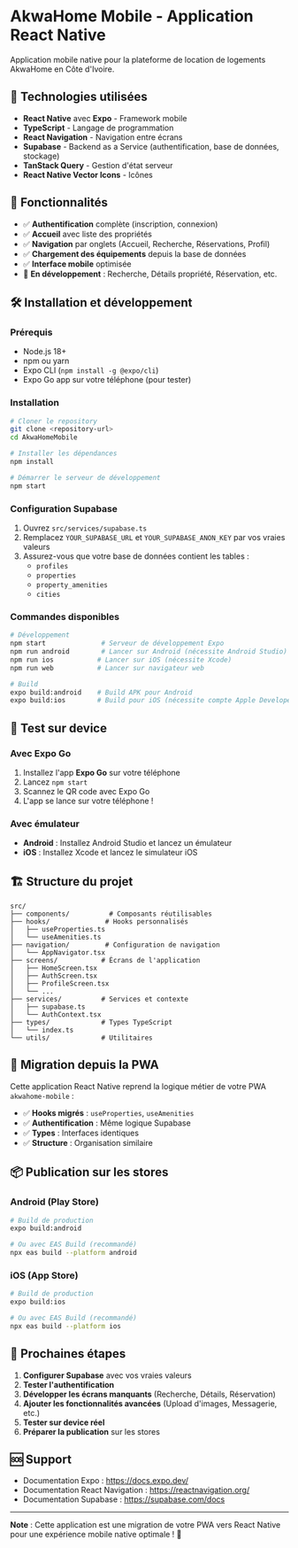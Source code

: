 # AkwaHome Mobile - Application React Native

Application mobile native pour la plateforme de location de logements AkwaHome en Côte d'Ivoire.

## 🚀 Technologies utilisées

- **React Native** avec **Expo** - Framework mobile
- **TypeScript** - Langage de programmation
- **React Navigation** - Navigation entre écrans
- **Supabase** - Backend as a Service (authentification, base de données, stockage)
- **TanStack Query** - Gestion d'état serveur
- **React Native Vector Icons** - Icônes

## 📱 Fonctionnalités

- ✅ **Authentification** complète (inscription, connexion)
- ✅ **Accueil** avec liste des propriétés
- ✅ **Navigation** par onglets (Accueil, Recherche, Réservations, Profil)
- ✅ **Chargement des équipements** depuis la base de données
- ✅ **Interface mobile** optimisée
- 🔄 **En développement** : Recherche, Détails propriété, Réservation, etc.

## 🛠️ Installation et développement

### Prérequis
- Node.js 18+
- npm ou yarn
- Expo CLI (`npm install -g @expo/cli`)
- Expo Go app sur votre téléphone (pour tester)

### Installation
```bash
# Cloner le repository
git clone <repository-url>
cd AkwaHomeMobile

# Installer les dépendances
npm install

# Démarrer le serveur de développement
npm start
```

### Configuration Supabase
1. Ouvrez `src/services/supabase.ts`
2. Remplacez `YOUR_SUPABASE_URL` et `YOUR_SUPABASE_ANON_KEY` par vos vraies valeurs
3. Assurez-vous que votre base de données contient les tables :
   - `profiles`
   - `properties`
   - `property_amenities`
   - `cities`

### Commandes disponibles
```bash
# Développement
npm start              # Serveur de développement Expo
npm run android        # Lancer sur Android (nécessite Android Studio)
npm run ios           # Lancer sur iOS (nécessite Xcode)
npm run web           # Lancer sur navigateur web

# Build
expo build:android    # Build APK pour Android
expo build:ios        # Build pour iOS (nécessite compte Apple Developer)
```

## 📱 Test sur device

### Avec Expo Go
1. Installez l'app **Expo Go** sur votre téléphone
2. Lancez `npm start`
3. Scannez le QR code avec Expo Go
4. L'app se lance sur votre téléphone !

### Avec émulateur
- **Android** : Installez Android Studio et lancez un émulateur
- **iOS** : Installez Xcode et lancez le simulateur iOS

## 🏗️ Structure du projet

```
src/
├── components/          # Composants réutilisables
├── hooks/              # Hooks personnalisés
│   ├── useProperties.ts
│   └── useAmenities.ts
├── navigation/         # Configuration de navigation
│   └── AppNavigator.tsx
├── screens/           # Écrans de l'application
│   ├── HomeScreen.tsx
│   ├── AuthScreen.tsx
│   ├── ProfileScreen.tsx
│   └── ...
├── services/          # Services et contexte
│   ├── supabase.ts
│   └── AuthContext.tsx
├── types/             # Types TypeScript
│   └── index.ts
└── utils/             # Utilitaires
```

## 🔄 Migration depuis la PWA

Cette application React Native reprend la logique métier de votre PWA `akwahome-mobile` :

- ✅ **Hooks migrés** : `useProperties`, `useAmenities`
- ✅ **Authentification** : Même logique Supabase
- ✅ **Types** : Interfaces identiques
- ✅ **Structure** : Organisation similaire

## 📦 Publication sur les stores

### Android (Play Store)
```bash
# Build de production
expo build:android

# Ou avec EAS Build (recommandé)
npx eas build --platform android
```

### iOS (App Store)
```bash
# Build de production
expo build:ios

# Ou avec EAS Build (recommandé)
npx eas build --platform ios
```

## 🎯 Prochaines étapes

1. **Configurer Supabase** avec vos vraies valeurs
2. **Tester l'authentification** 
3. **Développer les écrans manquants** (Recherche, Détails, Réservation)
4. **Ajouter les fonctionnalités avancées** (Upload d'images, Messagerie, etc.)
5. **Tester sur device réel**
6. **Préparer la publication** sur les stores

## 🆘 Support

- Documentation Expo : https://docs.expo.dev/
- Documentation React Navigation : https://reactnavigation.org/
- Documentation Supabase : https://supabase.com/docs

---

**Note** : Cette application est une migration de votre PWA vers React Native pour une expérience mobile native optimale ! 🚀


